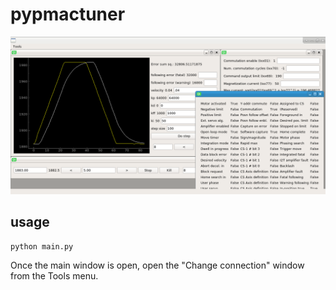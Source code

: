# pypmactuner

![Alt text](screenshot.png?raw=true "Title")

## usage

```
python main.py
```

Once the main window is open, open the "Change connection" window from the Tools menu.
